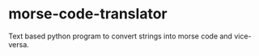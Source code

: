 # morse-code-translator
Text based python program to convert strings into morse code and vice-versa.
